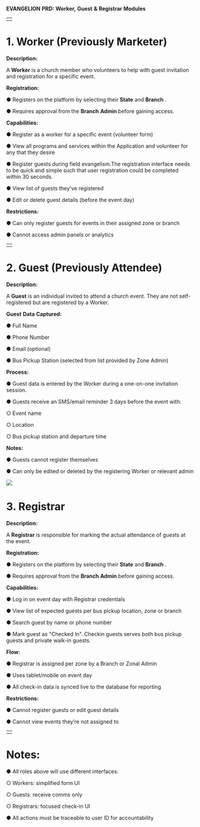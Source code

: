  **EVANGELION** **PRD:** **Worker,** **Guest** **&** **Registrar** **Modules**

|  |
| - |
|  |

# 1. **Worker** **(Previously** **Marketer)**

 **Description:**

A **Worker** is a church member who volunteers to help with guest invitation and registration for a specific event.

**Registration:**

● Registers on the platform by selecting their **State** and  **Branch** .

● Requires approval from the **Branch** **Admin** before gaining access.

**Capabilities:**

● Register as a worker for a specific event (volunteer form)

● View all programs and services within the Application and volunteer for any that they desire

● Register guests during field evangelism.The registration interface needs to be quick and simple such that user registration could be completed within 30 seconds.

● View list of guests they’ve registered

● Edit or delete guest details (before the event day)

**Restrictions:**

● Can only register guests for events in their assigned zone or branch

● Cannot access admin panels or analytics

|  |
| - |
|  |

# 2. **Guest** **(Previously** **Attendee)**

 **Description:**

A **Guest** is an individual invited to attend a church event. They are not self-registered but are registered by a Worker.

[]()**Guest** **Data** **Captured:**

● Full Name

● Phone Number

● Email (optional)

● Bus Pickup Station (selected from list provided by Zone Admin)

[]()**Process:**

● Guest data is entered by the Worker during a one-on-one invitation session.

● Guests receive an SMS/email reminder 3 days before the event with:

○ Event name

○ Location

○ Bus pickup station and departure time

**Notes:**

● Guests cannot register themselves

● Can only be edited or deleted by the registering Worker or relevant admin

![](file:///C:\Users\hp\AppData\Local\Temp\ksohtml17440\wps3.png)

# 3. **Registrar**

[]()**Description:**

A **Registrar** is responsible for marking the actual attendance of guests at the event.

[]()**Registration:**

● Registers on the platform by selecting their **State** and  **Branch** .

● Requires approval from the **Branch** **Admin** before gaining access.

[]()**Capabilities:**

● Log in on event day with Registrar credentials

● View list of expected guests per bus pickup location, zone or branch

● Search guest by name or phone number

● Mark guest as "Checked In". Checkin guests serves both bus pickup guests and  private walk-in guests.

[]()**Flow:**

● Registrar is assigned per zone by a Branch or Zonal Admin

● Uses tablet/mobile on event day

● All check-in data is synced live to the database for reporting

[]()**Restrictions:**

● Cannot register guests or edit guest details

● Cannot view events they’re not assigned to

|  |
| - |
|  |

# **Notes:**

● All roles above will use different interfaces:

○ Workers: simplified form UI

○ Guests: receive comms only

○ Registrars: focused check-in UI

● All actions must be traceable to user ID for accountability
